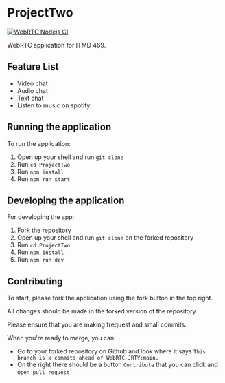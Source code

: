 # ProjectTwo
[![WebRTC Nodejs CI](https://github.com/YourEpicness/ProjectTwo/actions/workflows/test.yml/badge.svg)](https://github.com/YourEpicness/ProjectTwo/actions/workflows/test.yml)

WebRTC application for ITMD 469. 

## Feature List
- Video chat
- Audio chat
- Text chat
- Listen to music on spotify

## Running the application
To run the application:
1. Open up your shell and run `git clone`
2. Run `cd ProjectTwo`
3. Run `npm install`
4. Run `npm run start`

## Developing the application
For developing the app:
1. Fork the repository
2. Open up your shell and run `git clone` on the forked repository
3. Run `cd ProjectTwo`
3. Run `npm install`
4. Run `npm run dev`

## Contributing
To start, please fork the application using the fork button in the top right.

All changes should be made in the forked version of the repository.

Please ensure that you are making frequest and small commits.

When you're ready to merge, you can:
- Go to your forked repository on Github and look where it says `This branch is x commits ahead of WebRTC-JRTY:main.` 
- On the right there should be a button `Contribute` that you can click and `Open pull request`

